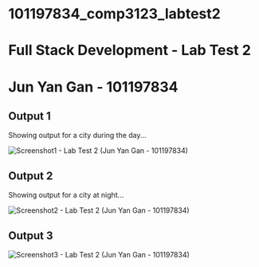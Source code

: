 # 101197834_comp3123_labtest2
# Full Stack Development - Lab Test 2
# Jun Yan Gan - 101197834

## Output 1
Showing output for a city during the day...

![Screenshot1 - Lab Test 2 (Jun Yan Gan - 101197834)](https://user-images.githubusercontent.com/43416824/144158388-86417d5b-9df9-47d3-a4e0-dc30ecc4a3e6.JPG)


## Output 2
Showing output for a city at night...

![Screenshot2 - Lab Test 2 (Jun Yan Gan - 101197834)](https://user-images.githubusercontent.com/43416824/144158505-b3ee3d66-fa35-455e-8e1c-f050f43675bb.JPG)


## Output 3
![Screenshot3 - Lab Test 2 (Jun Yan Gan - 101197834)](https://user-images.githubusercontent.com/43416824/144158593-92b325c8-3471-491d-89eb-1b5722c0bb91.JPG)
